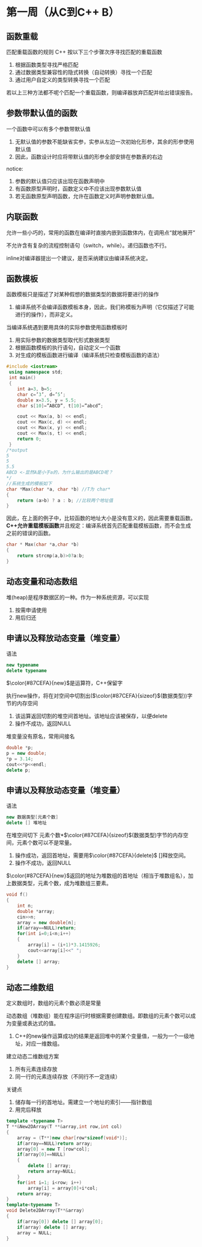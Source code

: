 # 第一周（从C到C++ B）
## 函数重载
匹配重载函数的规则 C++ 按以下三个步骤次序寻找匹配的重载函数
1. 根据函数类型寻找严格匹配
2. 通过数据类型兼容性的隐式转换（自动转换）寻找一个匹配
3. 通过用户自定义的类型转换寻找一个匹配

若以上三种方法都不呢个匹配一个重载函数，则编译器放弃匹配并给出错误报告。

## 参数带默认值的函数
一个函数中可以有多个参数带默认值
1. 无默认值的参数不能缺省实参，实参从左边一次初始化形参，其余的形参使用默认值
2. 因此，函数设计时应将带默认值的形参全部安排在参数表的右边
   
notice:
1. 参数的默认值只应该出现在函数声明中
2. 有函数原型声明时，函数定义中不应该出现参数默认值
3. 若无函数原型声明函数，允许在函数定义时声明参数默认值。

## 内联函数
允许一些小巧的，常用的函数在编译时直接内嵌到函数体内，在调用点“就地展开”

不允许含有复杂的流程控制语句（switch，while）。递归函数也不行。

inline对编译器提出一个建议，是否采纳建议由编译系统决定。

## 函数模板
函数模板只是描述了对某种假想的数据类型的数据将要进行的操作
1. 编译系统不会编译函数模板本身，因此，我们称模板为声明（它仅描述了可能进行的操作），而非定义。
   
当编译系统遇到要用具体的实际参数使用函数模板时
1. 用实际参数的数据类型取代形式数据类型
2. 根据函数模板的执行语句，自动定义一个函数
3. 对生成的模板函数进行编译（编译系统只检查模板函数的语法）

```C++
#include <iostream>
 using namespace std;
 int main()
 {
    int a=3, b=5;
    char c=’3’, d=’5’;
    double x=3.5, y = 5.5;
    char s[10]=”ABCD”, t[10]=”abcd”;

    cout << Max(a, b) << endl;
    cout << Max(c, d) << endl;
    cout << Max(x, y) << endl;
    cout << Max(s, t) << endl;
    return 0;
 }
/*output
5
5
5.5
ABCD <-显然A是小于a的，为什么输出的是ABCD呢？
*/
//系统生成的模板如下
char *Max(char *a, char *b) //T为 char*
{ 
    return (a>b) ? a : b; //比较两个地址值
}

```
因此，在上面的例子中，比较函数的地址大小是没有意义的，因此需要重载函数。**C++允许重载模板函数**并且规定：编译系统首先匹配重载模板函数，而不会生成之前的错误的函数。
```C++
char * Max(char *a,char *b)
{
    return strcmp(a,b)>0?a:b;
}
```
## 动态变量和动态数组
堆(heap)是程序数据区的一种。作为一种系统资源，可以实现
1. 按需申请使用
2. 用后归还

## 申请以及释放动态变量（堆变量）
语法
```C++
new typename
delete typename
```
$\color{#87CEFA}{new}$是运算符，C++保留字

执行new操作，将在对空间中切割出($\color{#87CEFA}{sizeof}$(数据类型))字节的内存空间
1. 该运算返回切割的堆空间首地址。该地址应该被保存，以便delete
2. 操作不成功，返回NULL

堆变量没有原名，常用间接名
```C++
double *p;
p = new double;
*p = 3.14;
cout<<*p<<endl;
delete p;
```

## 申请以及释放动态变量（堆变量）
语法
```C++
new 数据类型[元素个数]
delete [] 堆地址
```
在堆空间切下 元素个数*$\color{#87CEFA}{sizeof}$(数据类型)字节的内存空间，元素个数可以不是常量。
1. 操作成功，返回首地址，需要用$\color{#87CEFA}{delete}$ []释放空间。
2. 操作不成功，返回NULL

$\color{#87CEFA}{new}$返回的地址为堆数组的首地址（相当于堆数组名），加上数据类型，元素个数，成为堆数组三要素。
```C++
void f()
{
    int n;
    double *array;
    cin>>n;
    array = new double[n];
    if(array==NULL)return;
    for(int i=0;i<n;i++)
    {
        array[i] = (i+1)*3.1415926;
        cout<<array[i]<<" ";
    }
    delete [] array;
}
```
## 动态二维数组
定义数组时，数组的元素个数必须是常量

动态数组（堆数组）能在程序运行时根据需要创建数组。即数组的元素个数可以成为变量或表达式的值。
1. C++的new操作运算成功的结果是返回堆中的某个变量值，一般为一个一级地址，对应一维数组。

建立动态二维数组方案
1. 所有元素连续存放
2. 同一行的元素连续存放（不同行不一定连续）

关键点
1. 储存每一行的首地址。需建立一个地址的索引——指针数组
2. 用完后释放

```C++
template <typename T>
T **&New2DArray(T **&array,int row,int col)
{
    array = (T**)new char[row*sizeof(void*)];
    if(array==NULL)return array;
    array[0] = new T [row*col];
    if(array[0]==NULL)
    {
        delete [] array;
        return array=NULL;
    }
    for(int i=1; i<row; i++)
        array[i] = array[0]+i*col;
    return array;
}
template<typename T>
void Delete2DArray(T**&array)
{
    if(array[0]) delete [] array[0];
    if(array) delete [] array;
    array = NULL;
}
```